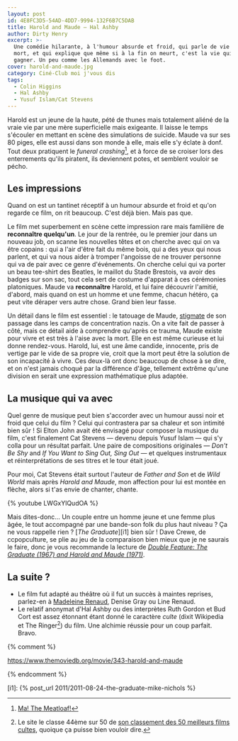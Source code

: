 ```yaml
---
layout: post
id: 4E8FC3D5-54AD-4DD7-9994-132F6B7C5DAB
title: Harold and Maude — Hal Ashby
author: Dirty Henry
excerpt: >-
  Une comédie hilarante, à l'humour absurde et froid, qui parle de vie et de
  mort, et qui explique que même si à la fin on meurt, c'est la vie qui va
  gagner. Un peu comme les Allemands avec le foot.
cover: harold-and-maude.jpg
category: Ciné-Club moi j'vous dis
tags:
  - Colin Higgins
  - Hal Ashby
  - Yusuf Islam/Cat Stevens
---
```


Harold est un jeune de la haute, pété de thunes mais totalement aliéné de la
vraie vie par une mère superficielle mais exigeante. Il laisse le temps
s'écouler en mettant en scène des simulations de suicide. Maude va sur ses 80
piges, elle est aussi dans son monde à elle, mais elle s'y éclate à donf. Tout
deux pratiquent le _funeral crashing_[^1], et à force de se croiser lors des
enterrements qu'ils piratent, ils deviennent potes, et semblent vouloir se
pécho.

## Les impressions

Quand on est un tantinet réceptif à un humour absurde et froid et qu'on regarde
ce film, on rit beaucoup. C'est déjà bien. Mais pas que.

Le film met superbement en scène cette impression rare mais familière de
**reconnaître quelqu'un**. Le jour de la rentrée, ou le premier jour dans un
nouveau job, on scanne les nouvelles têtes et on cherche avec qui on va être
copains : qui a l'air d'être fait du même bois, qui a des yeux qui nous parlent,
et qui va nous aider à tromper l'angoisse de ne trouver personne qui va de pair
avec ce genre d'événements. On cherche celui qui va porter un beau tee-shirt des
Beatles, le maillot du Stade Brestois, va avoir des badges sur son sac, tout
cela sert de costume d'apparat à ces cérémonies platoniques. Maude va
**reconnaître** Harold, et lui faire découvrir l'amitié, d'abord, mais quand on
est un homme et une femme, chacun hétéro, ça peut vite déraper vers autre chose.
Grand bien leur fasse.

Un détail dans le film est essentiel : le tatouage de Maude, [stigmate][2] de
son passage dans les camps de concentration nazis. On a vite fait de passer à
côté, mais ce détail aide à comprendre qu'après ce trauma, Maude existe pour
vivre et est très à l'aise avec la mort. Elle en est même curieuse et lui donne
rendez-vous. Harold, lui, est une âme candide, innocente, pris de vertige par le
vide de sa propre vie, croit que la mort peut être la solution de son incapacité
à vivre. Ces deux-là ont donc beaucoup de chose à se dire, et on n'est jamais
choqué par la différence d'âge, tellement extrême qu'une division en serait une
expression mathématique plus adaptée.

## La musique qui va avec

Quel genre de musique peut bien s'accorder avec un humour aussi noir et froid
que celui du film ? Celui qui contrastera par sa chaleur et son intimité bien
sûr ! Si Elton John avait été envisagé pour composer la musique du film, c'est
finalement Cat Stevens — devenu depuis Yusuf Islam — qui s'y colla pour un
résultat parfait. Une paire de compositions originales — _Don't Be Shy_ and _If
You Want to Sing Out, Sing Out_ — et quelques instrumentaux et réinterprétations
de ses titres et le tour était joué.

Pour moi, Cat Stevens était surtout l'auteur de _Father and Son_ et de _Wild
World_ mais après _Harold and Maude_, mon affection pour lui est montée en
flèche, alors si t'as envie de chanter, chante.

{% youtube LWGxYlQudOA %}

Mais dites-donc… Un couple entre un homme jeune et une femme plus âgée, le tout
accompagné par une bande-son folk du plus haut niveau ? Ça ne vous rappelle
rien ? [_The Graduate_][i1] bien sûr ! Dave Crewe, de ccpopculture, se plie au
jeu de la comparaison bien mieux que je ne saurais le faire, donc je vous
recommande la lecture de [_Double Feature: The Graduate (1967) and Harold and
Maude (1971)_][4].

## La suite ?

- Le film fut adapté au théâtre où il fut un succès à maintes reprises,
  parlez-en à [Madeleine Renaud][3], Denise Gray ou Line Renaud.
- Le relatif anonymat d'Hal Ashby ou des interprètes Ruth Gordon et Bud Cort est
  assez étonnant étant donné le caractère _culte_ (dixit Wikipedia et The
  Ringer[^2]) du film. Une alchimie réussie pour un coup parfait. Bravo.

[^1]: [Ma! The Meatloaf!][1]
[^2]:
    Le site le classe 44ème sur 50 de [son classement des 50 meilleurs films
    cultes][5], quoique ça puisse bien vouloir dire.

{% comment %}

https://www.themoviedb.org/movie/343-harold-and-maude

{% endcomment %}

[1]: https://youtu.be/IDPIVZkdXt8 "Rencontre de Chazz dans Wedding Crashers"
[2]: https://fr.wikipedia.org/wiki/Tatouage_%C3%A0_Auschwitz
[3]: https://madelen.ina.fr/programme/madeleine-renaud
[4]:
  https://ccpopculture.com/2013/12/28/double-feature-the-graduate-1967-and-harold-and-maude-1971/
[5]:
  https://www.theringer.com/movies/2021/1/25/22244344/cult-movies-ranking-top-50s

[i1]: {% post_url 2011/2011-08-24-the-graduate-mike-nichols %}
